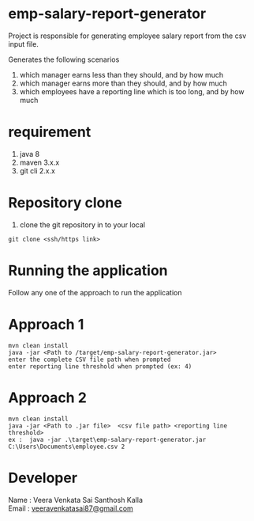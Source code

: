 # emp-salary-report-generator
Project is responsible for generating employee salary report 
from the csv input file.

Generates the following scenarios
1. which manager earns less than they should, and by how much
2. which manager earns more than they should, and by how much
3. which employees have a reporting line which is too long, and by how much

# requirement
1. java 8
2. maven 3.x.x
3. git cli 2.x.x

# Repository clone
1. clone the git repository in to your local
````
git clone <ssh/https link>
````
# Running the application
Follow any one of the approach to run the application

# Approach 1
````
mvn clean install 
java -jar <Path to /target/emp-salary-report-generator.jar>
enter the complete CSV file path when prompted
enter reporting line threshold when prompted (ex: 4)
````
# Approach 2
````
mvn clean install
java -jar <Path to .jar file>  <csv file path> <reporting line threshold>
ex :  java -jar .\target\emp-salary-report-generator.jar C:\Users\Documents\employee.csv 2
````

# Developer
Name  : Veera Venkata Sai Santhosh Kalla <br/>
Email : veeravenkatasai87@gmail.com